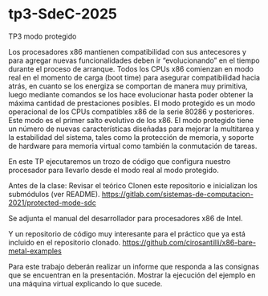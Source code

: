 # tp3-SdeC-2025

TP3 modo protegido

Los procesadores x86 mantienen compatibilidad con sus antecesores y para agregar nuevas funcionalidades deben ir “evolucionando” en el tiempo durante el proceso de arranque. Todos los CPUs x86 comienzan en modo real en el momento de carga (boot time) para asegurar compatibilidad hacia atrás,  en cuanto se los energiza se comportan  de manera muy primitiva, luego mediante comandos se los hace evolucionar hasta poder obtener la máxima cantidad de prestaciones posibles.
El modo protegido es un modo operacional de los CPUs compatibles x86 de la serie 80286 y posteriores. Este modo es el primer salto evolutivo de los x86. El modo protegido tiene un número de nuevas características diseñadas para mejorar la multitarea y la estabilidad del sistema, tales como la protección de memoria, y soporte de hardware para memoria virtual como también la conmutación de tareas.

En este TP ejecutaremos un trozo de código que configura nuestro procesador para llevarlo desde el modo real al modo protegido.

Antes de la clase:
Revisar el teórico
Clonen este repositorio e inicializan los submódulos (ver README).
https://gitlab.com/sistemas-de-computacion-2021/protected-mode-sdc

Se adjunta el manual del desarrollador para procesadores x86 de Intel.

Y un repositorio de código muy interesante para el práctico que ya está incluido en el repositorio clonado.
https://github.com/cirosantilli/x86-bare-metal-examples

Para este trabajo deberán realizar un informe que responda a las consignas que se encuentran en la presentación. Mostrar la ejecución del ejemplo en una máquina virtual explicando lo que sucede.
